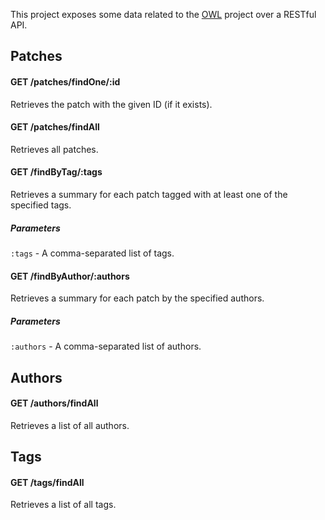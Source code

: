 This project exposes some data related to the [OWL][1] project over a RESTful API.

## Patches

#### GET /patches/findOne/:id
Retrieves the patch with the given ID (if it exists).

#### GET /patches/findAll
Retrieves all patches.

#### GET /findByTag/:tags
Retrieves a summary for each patch tagged with at least one of the specified tags.
##### Parameters
`:tags` - A comma-separated list of tags.

#### GET /findByAuthor/:authors
Retrieves a summary for each patch by the specified authors.
##### Parameters
`:authors` - A comma-separated list of authors.

## Authors

#### GET /authors/findAll
Retrieves a list of all authors.

## Tags

#### GET /tags/findAll
Retrieves a list of all tags.

[1]: http://hoxtonowl.com/ "Hoxton OpenWare Laboratory"
